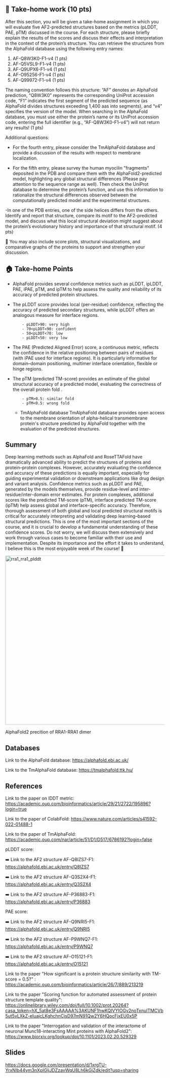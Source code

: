 ## 📝 Take-home work (10 pts)

After this section, you will be given a take-home assignment in which you will evaluate five AF2-predicted structures based on the metrics (pLDDT, PAE, pTM) discussed in the course. For each structure, please briefly explain the results of the scores and discuss their effects and interpretation in the context of the protein’s structure. You can retrieve the structures from the AlphaFold database using the following entry names:

1) AF-Q8W3K0-F1-v4 (1 pts)
2) AF-Q5VSL9-F1-v4 (1 pts)
3) AF-Q9UPX6-F1-v4 (1 pts)
4) AF-O95256-F1-v4 (1 pts)
5) AF-Q99972-F1-v4 (1 pts)

The naming convention follows this structure: “AF” denotes an AlphaFold prediction, “Q8W3K0” represents the corresponding UniProt accession code, “F1” indicates the first segment of the predicted sequence (as AlphaFold divides structures exceeding 1,400 aas into segments), and “v4” specifies the version of the model. When searching in the AlphaFold database, you must use either the protein’s name or its UniProt accession code, entering the full identifier (e.g., “AF-Q8W3K0-F1-v4”) will not return any results! (1 pts)

Additional questions:
- For the fourth entry, please consider the TmAlphaFold database and provide a discussion of the results with respect to membrane localization.

- For the fifth entry, please survey the human myocilin "fragments" deposited in the PDB and compare them with the AlphaFold2-predicted model, highlighting any global structural differences (Please pay attention to the sequence range as well). Then check the UniProt database to determine the protein’s function, and use this information to rationalize the structural differences observed between the computationally predicted model and the experimental structures.

-In one of the PDB entries, one of the side helices differs from the others. Identify and report that structure, compare its motif to the AF2-predicted model, and discuss what this local structural deviation might suggest about the protein’s evolutionary history and importance of that structural motif.
 (4 pts)

🌄 You may also include score plots, structural visualizations, and comparative graphs of the proteins to support and strengthen your discussion.
  
## 🏠 Take-home Points

- AlphaFold provides several confidence metrics such as pLDDT, ipLDDT, PAE, iPAE, pTM, and ipTM to help assess the quality and reliability of its accuracy of predicted protein structures.

- The pLDDT score provides local (per-residue) confidence, reflecting the accuracy of predicted secondary structures, while ipLDDT offers an analogous measure for interface regions.

          - pLDDT>90: very high
          - 70<pLDDT<90: confident
          - 50<pLDDT<70: low
          - pLDDT<50: very low
  

- The PAE (Predicted Aligned Error) score, a continuous metric, reflects the confidence in the relative positioning between pairs of residues (with iPAE used for interface regions). It is particularly informative for domain–domain positioning, multimer interface orientation, flexible or hinge regions.

- The pTM (predicted TM-score) provides an estimate of the global structural accuracy of a predicted model, evaluating the correctness of the overall protein fold .
  
          - pTM>0.5: similar fold
          - pTM<0.5: wrong fold

  - TmAlphaFold database TmAlphaFold database provides open access to the membrane orientation of alpha-helical transmembrane protein's structure predicted by AlphaFold together with the evaluation of the predicted structures.

## Summary
Deep learning methods such as AlphaFold and RoseTTAFold have dramatically advanced ability to predict the structures of proteins and protein–protein complexes. However, accurately evaluating the confidence and accuracy of these predictions is equally important, especially for guiding experimental validation or downstream applications like drug design and variant analysis. Confidence metrics such as pLDDT and PAE, generated by the models themselves, provide residue-level and inter-residue/inter-domain error estimates. For protein complexes, additional scores like the predicted TM-score (pTM), interface predicted TM-score (ipTM) help assess global and interface-specific accuracy. Therefore, thorough assessment of both global and local predicted structural motifs is critical for accurately interpreting and validating deep learning–based structural predictions. This is one of the most important sections of the course, and it is crucial to develop a fundamental understanding of these confidence scores. Do not worry, we will discuss them extensively and work through various cases to become familiar with their use and implementation. Despite its importance and the effort it takes to understand, I believe this is the most enjoyable week of the course! 🥳


<img width="583" height="533" alt="rra1_rra1_plddt" src="https://github.com/user-attachments/assets/d8cdc415-c2e4-437c-b3d2-b172810edbc6" /> 

AlphaFold2 precition of RRA1-RRA1 dimer

## Databases

Link to the AlphaFold database: https://alphafold.ebi.ac.uk/

Link to the TmAlphaFold database: https://tmalphafold.ttk.hu/

## References

Link to the paper on lDDT metric: https://academic.oup.com/bioinformatics/article/29/21/2722/195896?login=true

Link to the paper of ColabFold: https://www.nature.com/articles/s41592-022-01488-1

Link to the paper of TmAlphaFold: https://academic.oup.com/nar/article/51/D1/D517/6786192?login=false

pLDDT score:

   ➡️ Link to the AF2 structure AF-Q8IZS7-F1: https://alphafold.ebi.ac.uk/entry/Q8IZS7

   ➡️ Link to the AF2 structure AF-Q3S2X4-F1: https://alphafold.ebi.ac.uk/entry/Q3S2X4

   ➡️ Link to the AF2 structure AF-P36883-F1: https://alphafold.ebi.ac.uk/entry/P36883

PAE score:

   ➡️ Link to the AF2 structure AF-Q9NRI5-F1: https://alphafold.ebi.ac.uk/entry/Q9NRI5

   ➡️ Link to the AF2 structure AF-P9WNQ7-F1: https://alphafold.ebi.ac.uk/entry/P9WNQ7

   ➡️ Link to the AF2 structure AF-O15121-F1: https://alphafold.ebi.ac.uk/entry/O15121

Link to the paper "How significant is a protein structure similarity with TM-score = 0.5?" : https://academic.oup.com/bioinformatics/article/26/7/889/213219
   
Link to the paper "Scoring function for automated assessment of protein structure template quality": https://onlinelibrary.wiley.com/doi/full/10.1002/prot.20264?casa_token=hX_5at8e3FsAAAAA%3AKUNF1hwKQIVYIOGv2noTxnulTMCVb5ut5vLXkZ-eIuajcLKghchnCjsD97mN91Qw2Y6HQocFjxEU0x5P

Link to the paper "Interrogation and validation of the interactome of neuronal Munc18-interacting Mint proteins with AlphaFold2": https://www.biorxiv.org/lookup/doi/10.1101/2023.02.20.529329

## Slides

https://docs.google.com/presentation/d/1xrgTU-YrxNIb44ym3nXpIGljJDZzavWqU8Lh6kGjZdk/edit?usp=sharing
